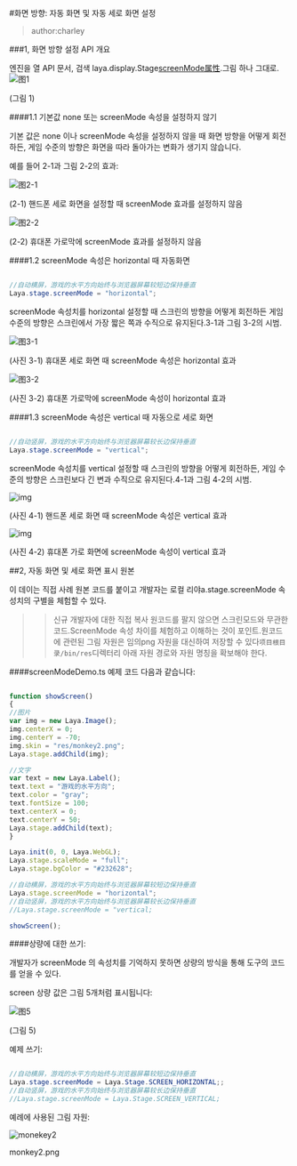 #화면 방향: 자동 화면 및 자동 세로 화면 설정

> author:charley
>>

###1, 화면 방향 설정 API 개요

엔진을 열 API 문서, 검색 laya.display.Stage[screenMode属性](https://layaair.ldc.layabox.com/api/?category=Core&class=laya.display.Stage%3Ch1%3EscreenMode).그림 하나 그대로.![图1](img/1-1.png) 


(그림 1)

####1.1 기본값 none 또는 screenMode 속성을 설정하지 않기

기본 값은 none 이나 screenMode 속성을 설정하지 않을 때 화면 방향을 어떻게 회전하든, 게임 수준의 방향은 화면을 따라 돌아가는 변화가 생기지 않습니다.

예를 들어 2-1과 그림 2-2의 효과:

![图2-1](img/2-2.png) 


(2-1) 핸드폰 세로 화면을 설정할 때 screenMode 효과를 설정하지 않음

![图2-2](img/2-1.png) 


(2-2) 휴대폰 가로막에 screenMode 효과를 설정하지 않음

####1.2 screenMode 속성은 horizontal 때 자동화면


```java

//自动横屏，游戏的水平方向始终与浏览器屏幕较短边保持垂直
Laya.stage.screenMode = "horizontal";
```


screenMode 속성치를 horizontal 설정할 때 스크린의 방향을 어떻게 회전하든 게임 수준의 방향은 스크린에서 가장 짧은 쪽과 수직으로 유지된다.3-1과 그림 3-2의 시범.

![图3-1](img/3-2.png) 


(사진 3-1) 휴대폰 세로 화면 때 screenMode 속성은 horizontal 효과

![图3-2](img/3-1.png) 


(사진 3-2) 휴대폰 가로막에 screenMode 속성이 horizontal 효과



####1.3 screenMode 속성은 vertical 때 자동으로 세로 화면


```java

//自动竖屏，游戏的水平方向始终与浏览器屏幕较长边保持垂直
Laya.stage.screenMode = "vertical";
```


screenMode 속성치를 vertical 설정할 때 스크린의 방향을 어떻게 회전하든, 게임 수준의 방향은 스크린보다 긴 변과 수직으로 유지된다.4-1과 그림 4-2의 시범.

![img](img/4-1.png) 


(사진 4-1) 핸드폰 세로 화면 때 screenMode 속성은 vertical 효과

![img](img/4-2.png)  


(사진 4-2) 휴대폰 가로 화면에 screenMode 속성이 vertical 효과



##2, 자동 화면 및 세로 화면 표시 원본

이 데이는 직접 사례 원본 코드를 붙이고 개발자는 로컬 리야a.stage.screenMode 속성치의 구별을 체험할 수 있다.

>> 신규 개발자에 대한 직접 복사 원코드를 팔지 않으면 스크린모드와 무관한 코드.ScreenMode 속성 차이를 체험하고 이해하는 것이 포인트.원코드에 관련된 그림 자원은 임의png 자원을 대신하여 저장할 수 있다`项目根目录/bin/res`디렉터리 아래 자원 경로와 자원 명칭을 확보해야 한다.

####screenModeDemo.ts 예제 코드 다음과 같습니다:


```javascript

function showScreen()
{
//图片
var img = new Laya.Image();
img.centerX = 0;
img.centerY = -70;
img.skin = "res/monkey2.png";
Laya.stage.addChild(img);

//文字
var text = new Laya.Label();
text.text = "游戏的水平方向";
text.color = "gray";
text.fontSize = 100;
text.centerX = 0;
text.centerY = 50;
Laya.stage.addChild(text);
}

Laya.init(0, 0, Laya.WebGL);
Laya.stage.scaleMode = "full";
Laya.stage.bgColor = "#232628";

//自动横屏，游戏的水平方向始终与浏览器屏幕较短边保持垂直
Laya.stage.screenMode = "horizontal";
//自动竖屏，游戏的水平方向始终与浏览器屏幕较长边保持垂直
//Laya.stage.screenMode = "vertical;

showScreen();
```




####상량에 대한 쓰기:

개발자가 screenMode 의 속성치를 기억하지 못하면 상량의 방식을 통해 도구의 코드를 얻을 수 있다.

screen 상량 값은 그림 5개처럼 표시됩니다:

![图5](img/5.png) 


(그림 5)

예제 쓰기:


```java

//自动横屏，游戏的水平方向始终与浏览器屏幕较短边保持垂直
Laya.stage.screenMode = Laya.Stage.SCREEN_HORIZONTAL;;
//自动竖屏，游戏的水平方向始终与浏览器屏幕较长边保持垂直
//Laya.stage.screenMode = Laya.Stage.SCREEN_VERTICAL;
```




예례에 사용된 그림 자원:

![monekey2](img/monkey2.png) 


monkey2.png

